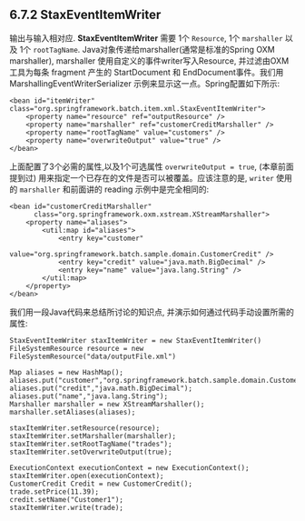 ## 6.7.2 StaxEventItemWriter ##


输出与输入相对应. **StaxEventItemWriter** 需要 1个 `Resource`, 1个 `marshaller` 以及 1个 `rootTagName`. Java对象传递给marshaller(通常是标准的Spring OXM marshaller), marshaller 使用自定义的事件writer写入Resource, 并过滤由OXM工具为每条 fragment 产生的 StartDocument 和 EndDocument事件。我们用 MarshallingEventWriterSerializer 示例来显示这一点。Spring配置如下所示:


	<bean id="itemWriter" class="org.springframework.batch.item.xml.StaxEventItemWriter">
	    <property name="resource" ref="outputResource" />
	    <property name="marshaller" ref="customerCreditMarshaller" />
	    <property name="rootTagName" value="customers" />
	    <property name="overwriteOutput" value="true" />
	</bean>


上面配置了3个必需的属性,以及1个可选属性 `overwriteOutput = true`, (本章前面提到过) 用来指定一个已存在的文件是否可以被覆盖。应该注意的是, `writer` 使用的 `marshaller` 和前面讲的 reading 示例中是完全相同的:


	<bean id="customerCreditMarshaller"
	      class="org.springframework.oxm.xstream.XStreamMarshaller">
	    <property name="aliases">
	        <util:map id="aliases">
	            <entry key="customer"
	                   value="org.springframework.batch.sample.domain.CustomerCredit" />
	            <entry key="credit" value="java.math.BigDecimal" />
	            <entry key="name" value="java.lang.String" />
	        </util:map>
	    </property>
	</bean>


我们用一段Java代码来总结所讨论的知识点, 并演示如何通过代码手动设置所需的属性:


	StaxEventItemWriter staxItemWriter = new StaxEventItemWriter()
	FileSystemResource resource = new FileSystemResource("data/outputFile.xml")
	
	Map aliases = new HashMap();
	aliases.put("customer","org.springframework.batch.sample.domain.CustomerCredit");
	aliases.put("credit","java.math.BigDecimal");
	aliases.put("name","java.lang.String");
	Marshaller marshaller = new XStreamMarshaller();
	marshaller.setAliases(aliases);
	
	staxItemWriter.setResource(resource);
	staxItemWriter.setMarshaller(marshaller);
	staxItemWriter.setRootTagName("trades");
	staxItemWriter.setOverwriteOutput(true);
	
	ExecutionContext executionContext = new ExecutionContext();
	staxItemWriter.open(executionContext);
	CustomerCredit Credit = new CustomerCredit();
	trade.setPrice(11.39);
	credit.setName("Customer1");
	staxItemWriter.write(trade);




